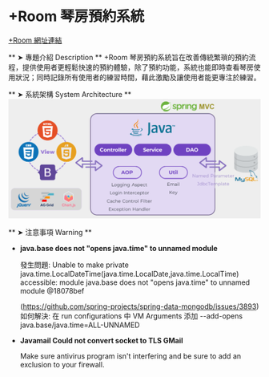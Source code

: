 +Room 琴房預約系統
===
[+Room 網址連結](http://15.152.37.175:8080/PianoRoom/mvc/auth/login "佈署於 AWS EC2")

** ➤ 專題介紹 Description **
+Room 琴房預約系統旨在改善傳統繁瑣的預約流程，提供使用者更輕鬆快速的預約體驗，除了預約功能，系統也能即時查看琴房使用狀況；同時記錄所有使用者的練習時間，藉此激勵及讓使用者能更專注於練習。

** ➤ 系統架構 System Architecture **
![System Architecture](https://raw.githubusercontent.com/juchengb/PianoRoom/master/doc/SystemArchitecture.png)

** ➤ 注意事項 Warning **

-  **java.base does not "opens java.time" to unnamed module**

	發生問題: Unable to make private java.time.LocalDateTime(java.time.LocalDate,java.time.LocalTime) accessible: module java.base does not "opens java.time" to unnamed module @18078bef
	
	(https://github.com/spring-projects/spring-data-mongodb/issues/3893)
	如何解決: 在 run configurations 中 VM Arguments 添加 --add-opens java.base/java.time=ALL-UNNAMED
	
-  **Javamail Could not convert socket to TLS GMail**
	
	Make sure antivirus program isn't interfering and be sure to add an exclusion to your firewall.
